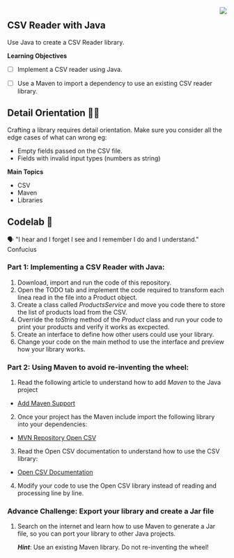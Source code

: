 <img align="right" src="https://github.com/ada-school/module-template/blob/main/ada.png">


## CSV Reader with Java

Use Java to create a CSV Reader library.

**Learning Objectives**

- [ ]  Implement a CSV reader using Java.
- [ ]  Use a Maven to import a dependency to use an existing CSV reader library.



##  Detail Orientation 🤹🏽 

Crafting a library requires detail orientation. Make sure you consider all the edge cases of what can wrong eg:
- Empty fields passed on the CSV file.
- Fields with invalid input types (numbers as string)

**Main Topics**

* CSV
* Maven
* Libraries



## Codelab 🧪

🗣️ "I hear and I forget I see and I remember I do and I understand." Confucius



### Part 1: Implementing a CSV Reader with Java:

1. Download, import and run the code of this repository.
2. Open the TODO tab and implement the code required to transform each linea read in the file into a Product object.
3. Create a class called *ProductsService* and move you code there to store the list of products load from the CSV.
4. Override the *toString* method of the *Product* class and run your code to print your products and verify it works as excpected.
5. Create an interface to define how other users could use your library.
6. Change your code on the main method to use the interface and preview how your library works.

### Part 2: Using Maven to avoid re-inventing the wheel:

1. Read the following article to understand how to add *Maven* to the Java project
  * <a target="_blank" href="https://www.jetbrains.com/help/idea/convert-a-regular-project-into-a-maven-project.html#add_maven_support">Add Maven Support</a>

2. Once your project has the Maven include import the following library into your dependencies:

  * <a target="_blank" href="https://mvnrepository.com/artifact/com.opencsv/opencsv/5.7.0">MVN Repository Open CSV</a>

3. Read the Open CSV documentation to understand how to use the CSV library:
  * <a target="_blank" href="https://opencsv.sourceforge.net/index.html">Open CSV Documentation</a>
4. Modify your code to use the Open CSV library instead of reading and processing line by line.

### Advance Challenge: Export your library and create a Jar file

1. Search on the internet and learn how to use Maven to generate a Jar file, so you can port your library to other Java
   projects.

   ***Hint***: Use an existing Maven library. Do not re-inventing the wheel!
